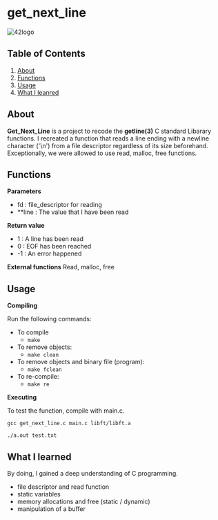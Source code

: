 # get_next_line

![42logo](https://upload.wikimedia.org/wikipedia/commons/thumb/8/8d/42_Logo.svg/240px-42_Logo.svg.png)

## Table of Contents

1. [About](#about-gnl)
2. [Functions](#functions)
3. [Usage](#usage)
4. [What I leanred](#whatILeanred)

## About <a name="about-gnl"></a>

**Get_Next_Line** is a project to recode the **getline(3)** C standard Libarary functions.
I recreated a function that reads a line ending with a newline character ('\n') from a file descriptor regardless of its size beforehand.
Exceptionally, we were allowed to use read, malloc, free functions.

## Functions <a name="functions"></a>

**Parameters**

-   fd : file_descriptor for reading
-   \*\*line : The value that I have been read

**Return value**

-   1 : A line has been read
-   0 : EOF has been reached
-   -1 : An error happened

**External functions**
Read, malloc, free

## Usage <a name="usage"></a>

**Compiling**

Run the following commands:

-   To compile
    -   `make`
-   To remove objects:
    -   `make clean`
-   To remove objects and binary file (program):
    -   `make fclean`
-   To re-compile:
    -   `make re`

**Executing**

To test the function, compile with main.c.

`gcc get_next_line.c main.c libft/libft.a`

`./a.out test.txt`

## What I learned <a name="whatILeanred"></a>

By doing, I gained a deep understanding of C programming.

-   file descriptor and read function
-   static variables
-   memory allocations and free (static / dynamic)
-   manipulation of a buffer
